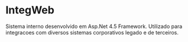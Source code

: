 # IntegWeb

Sistema interno desenvolvido em Asp.Net 4.5 Framework.
Utilizado para integracoes com diversos sistemas corporativos legado e de terceiros.
